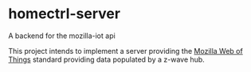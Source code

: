 # homectrl-server

A backend for the mozilla-iot api

This project intends to implement a server providing the [Mozilla Web of Things](https://iot.mozilla.org/wot/) standard providing data populated by a z-wave hub.
